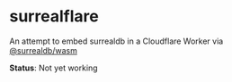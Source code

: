 # surrealflare

An attempt to embed surrealdb in a Cloudflare Worker via [@surrealdb/wasm](https://github.com/surrealdb/surrealdb.wasm)

**Status**: Not yet working

